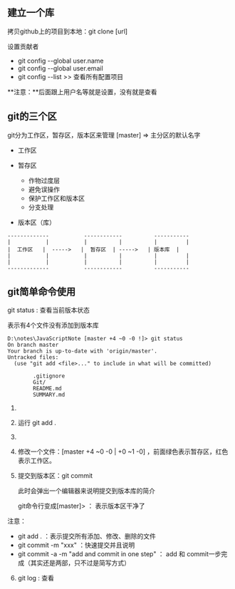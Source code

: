 ## 建立一个库

拷贝github上的项目到本地：git clone [url]

设置贡献者
- git config --global user.name
- git config --global user.email
- git config --list >> 查看所有配置项目

**注意：**后面跟上用户名等就是设置，没有就是查看

## git的三个区

git分为工作区，暂存区，版本区来管理
[master] => 主分区的默认名字

- 工作区

- 暂存区
    - 作物过度层
    - 避免误操作
    - 保护工作区和版本区
    - 分支处理

- 版本区（库）

```
-------------           ------------          -----------
|           |           |          |          |         |
|  工作区   |  ----->   |  暂存区  | ----->   | 版本库  |
|           |           |          |          |         |
|           |           |          |          |         |
-------------           ------------          -----------

```

## git简单命令使用
git status : 查看当前版本状态

表示有4个文件没有添加到版本库
```
D:\notes\JavaScriptNote [master +4 ~0 -0 !]> git status
On branch master
Your branch is up-to-date with 'origin/master'.
Untracked files:
  (use "git add <file>..." to include in what will be committed)

        .gitignore
        Git/
        README.md
        SUMMARY.md
```

1. [master +4 ~0 -0 !]: 红色表示表示工作区有4个新的文件，0个修改，减少了0个文件  

2. 运行 git add .

3. [master +4 ~0 -0]: 此时颜色变成绿色，表示暂存区，添加4个文件，0个修改，减少0个文件，此时看不到红色，表示工作区已经干净了

4. 修改一个文件：[master +4 ~0 -0 | +0 ~1 -0] ，前面绿色表示暂存区，红色表示工作区。

5. 提交到版本区：git commit
    
    此时会弹出一个编辑器来说明提交到版本库的简介

    git命令行变成[master]> ： 表示版本区干净了

注意：
- git add . ：表示提交所有添加、修改、删除的文件
- git commit -m "xxx" ：快速提交并且说明
- git commit -a -m "add and commit in one step" ： add 和 commit一步完成（其实还是两部，只不过是简写方式）


6. git log : 查看